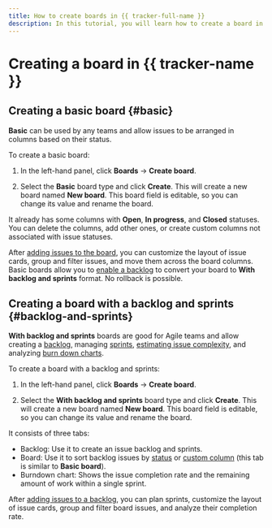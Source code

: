 ```yaml
---
title: How to create boards in {{ tracker-full-name }}
description: In this tutorial, you will learn how to create a board in {{ tracker-name }}.
---
```


# Creating a board in {{ tracker-name }}

## Creating a basic board {#basic}

**Basic** can be used by any teams and allow issues to be arranged in columns based on their status.

To create a basic board:

1. In the left-hand panel, click **Boards** → **Create board**.

1. Select the **Basic** board type and click **Create**. This will create a new board named **New board**. This board field is editable, so you can change its value and rename the board.

It already has some columns with **Open**, **In progress**, and **Closed** statuses. You can delete the columns, add other ones, or create custom columns not associated with issue statuses.

After [adding issues to the board](agile-new-set-board.md#add-task), you can customize the layout of issue cards, group and filter issues, and move them across the board columns. Basic boards allow you to [enable a backlog](backlog.md#add-backlog) to convert your board to **With backlog and sprints** format. No rollback is possible.

## Creating a board with a backlog and sprints {#backlog-and-sprints}

**With backlog and sprints** boards are good for Agile teams and allow creating a [backlog](backlog.md), managing [sprints](create-agile-sprint.md), [estimating issue complexity](poker.md), and analyzing [burn down charts](burndown-diagram.md).

To create a board with a backlog and sprints:

1. In the left-hand panel, click **Boards** → **Create board**.

1. Select the **With backlog and sprints** board type and click **Create**. This will create a new board named **New board**. This board field is editable, so you can change its value and rename the board.

It consists of three tabs:
* Backlog: Use it to create an issue backlog and sprints.
* Board: Use it to sort backlog issues by [status](agile-new-columns.md#status) or [custom column](agile-new-columns.md#user-columns) (this tab is similar to **Basic board**).
* Burndown chart: Shows the issue completion rate and the remaining amount of work within a single sprint.

After [adding issues to a backlog](backlog.md#add-new-backlog), you can plan sprints, customize the layout of issue cards, group and filter board issues, and analyze their completion rate.
